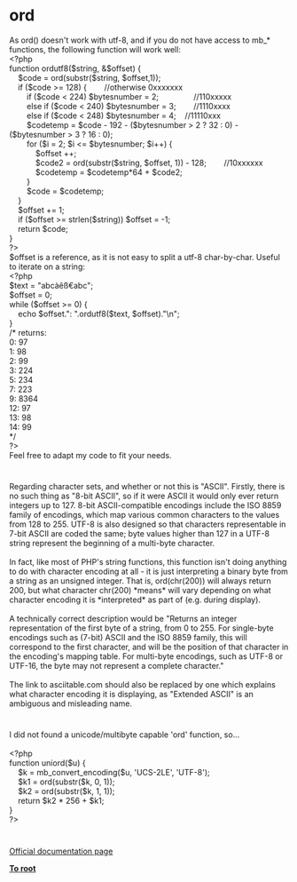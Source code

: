 # ord




<div class="phpcode"><span class="html">
As ord() doesn&apos;t work with utf-8, and if you do not have access to mb_* functions, the following function will work well:<br><span class="default">&lt;?php<br></span><span class="keyword">function </span><span class="default">ordutf8</span><span class="keyword">(</span><span class="default">$string</span><span class="keyword">, &amp;</span><span class="default">$offset</span><span class="keyword">) {<br>&#xA0; &#xA0; </span><span class="default">$code </span><span class="keyword">= </span><span class="default">ord</span><span class="keyword">(</span><span class="default">substr</span><span class="keyword">(</span><span class="default">$string</span><span class="keyword">, </span><span class="default">$offset</span><span class="keyword">,</span><span class="default">1</span><span class="keyword">)); <br>&#xA0; &#xA0; if (</span><span class="default">$code </span><span class="keyword">&gt;= </span><span class="default">128</span><span class="keyword">) {&#xA0; &#xA0; &#xA0; &#xA0; </span><span class="comment">//otherwise 0xxxxxxx<br>&#xA0; &#xA0; &#xA0; &#xA0; </span><span class="keyword">if (</span><span class="default">$code </span><span class="keyword">&lt; </span><span class="default">224</span><span class="keyword">) </span><span class="default">$bytesnumber </span><span class="keyword">= </span><span class="default">2</span><span class="keyword">;&#xA0; &#xA0; &#xA0; &#xA0; &#xA0; &#xA0; &#xA0; &#xA0; </span><span class="comment">//110xxxxx<br>&#xA0; &#xA0; &#xA0; &#xA0; </span><span class="keyword">else if (</span><span class="default">$code </span><span class="keyword">&lt; </span><span class="default">240</span><span class="keyword">) </span><span class="default">$bytesnumber </span><span class="keyword">= </span><span class="default">3</span><span class="keyword">;&#xA0; &#xA0; &#xA0; &#xA0; </span><span class="comment">//1110xxxx<br>&#xA0; &#xA0; &#xA0; &#xA0; </span><span class="keyword">else if (</span><span class="default">$code </span><span class="keyword">&lt; </span><span class="default">248</span><span class="keyword">) </span><span class="default">$bytesnumber </span><span class="keyword">= </span><span class="default">4</span><span class="keyword">;&#xA0; &#xA0; </span><span class="comment">//11110xxx<br>&#xA0; &#xA0; &#xA0; &#xA0; </span><span class="default">$codetemp </span><span class="keyword">= </span><span class="default">$code </span><span class="keyword">- </span><span class="default">192 </span><span class="keyword">- (</span><span class="default">$bytesnumber </span><span class="keyword">&gt; </span><span class="default">2 </span><span class="keyword">? </span><span class="default">32 </span><span class="keyword">: </span><span class="default">0</span><span class="keyword">) - (</span><span class="default">$bytesnumber </span><span class="keyword">&gt; </span><span class="default">3 </span><span class="keyword">? </span><span class="default">16 </span><span class="keyword">: </span><span class="default">0</span><span class="keyword">);<br>&#xA0; &#xA0; &#xA0; &#xA0; for (</span><span class="default">$i </span><span class="keyword">= </span><span class="default">2</span><span class="keyword">; </span><span class="default">$i </span><span class="keyword">&lt;= </span><span class="default">$bytesnumber</span><span class="keyword">; </span><span class="default">$i</span><span class="keyword">++) {<br>&#xA0; &#xA0; &#xA0; &#xA0; &#xA0; &#xA0; </span><span class="default">$offset </span><span class="keyword">++;<br>&#xA0; &#xA0; &#xA0; &#xA0; &#xA0; &#xA0; </span><span class="default">$code2 </span><span class="keyword">= </span><span class="default">ord</span><span class="keyword">(</span><span class="default">substr</span><span class="keyword">(</span><span class="default">$string</span><span class="keyword">, </span><span class="default">$offset</span><span class="keyword">, </span><span class="default">1</span><span class="keyword">)) - </span><span class="default">128</span><span class="keyword">;&#xA0; &#xA0; &#xA0; &#xA0; </span><span class="comment">//10xxxxxx<br>&#xA0; &#xA0; &#xA0; &#xA0; &#xA0; &#xA0; </span><span class="default">$codetemp </span><span class="keyword">= </span><span class="default">$codetemp</span><span class="keyword">*</span><span class="default">64 </span><span class="keyword">+ </span><span class="default">$code2</span><span class="keyword">;<br>&#xA0; &#xA0; &#xA0; &#xA0; }<br>&#xA0; &#xA0; &#xA0; &#xA0; </span><span class="default">$code </span><span class="keyword">= </span><span class="default">$codetemp</span><span class="keyword">;<br>&#xA0; &#xA0; }<br>&#xA0; &#xA0; </span><span class="default">$offset </span><span class="keyword">+= </span><span class="default">1</span><span class="keyword">;<br>&#xA0; &#xA0; if (</span><span class="default">$offset </span><span class="keyword">&gt;= </span><span class="default">strlen</span><span class="keyword">(</span><span class="default">$string</span><span class="keyword">)) </span><span class="default">$offset </span><span class="keyword">= -</span><span class="default">1</span><span class="keyword">;<br>&#xA0; &#xA0; return </span><span class="default">$code</span><span class="keyword">;<br>}<br></span><span class="default">?&gt;<br></span>$offset is a reference, as it is not easy to split a utf-8 char-by-char. Useful to iterate on a string:<br><span class="default">&lt;?php<br>$text </span><span class="keyword">= </span><span class="string">&quot;abc&#xE0;&#xEA;&#xDF;&#x20AC;abc&quot;</span><span class="keyword">;<br></span><span class="default">$offset </span><span class="keyword">= </span><span class="default">0</span><span class="keyword">;<br>while (</span><span class="default">$offset </span><span class="keyword">&gt;= </span><span class="default">0</span><span class="keyword">) {<br>&#xA0; &#xA0; echo </span><span class="default">$offset</span><span class="keyword">.</span><span class="string">&quot;: &quot;</span><span class="keyword">.</span><span class="default">ordutf8</span><span class="keyword">(</span><span class="default">$text</span><span class="keyword">, </span><span class="default">$offset</span><span class="keyword">).</span><span class="string">&quot;\n&quot;</span><span class="keyword">;<br>}<br></span><span class="comment">/* returns:<br>0: 97<br>1: 98<br>2: 99<br>3: 224<br>5: 234<br>7: 223<br>9: 8364<br>12: 97<br>13: 98<br>14: 99<br>*/<br></span><span class="default">?&gt;<br></span>Feel free to adapt my code to fit your needs.</span>
</div>
  

#


<div class="phpcode"><span class="html">
Regarding character sets, and whether or not this is &quot;ASCII&quot;. Firstly, there is no such thing as &quot;8-bit ASCII&quot;, so if it were ASCII it would only ever return integers up to 127. 8-bit ASCII-compatible encodings include the ISO 8859 family of encodings, which map various common characters to the values from 128 to 255. UTF-8 is also designed so that characters representable in 7-bit ASCII are coded the same; byte values higher than 127 in a UTF-8 string represent the beginning of a multi-byte character.<br><br>In fact, like most of PHP&apos;s string functions, this function isn&apos;t doing anything to do with character encoding at all - it is just interpreting a binary byte from a string as an unsigned integer. That is, ord(chr(200)) will always return 200, but what character chr(200) *means* will vary depending on what character encoding it is *interpreted* as part of (e.g. during display).<br><br>A technically correct description would be &quot;Returns an integer representation of the first byte of a string, from 0 to 255. For single-byte encodings such as (7-bit) ASCII and the ISO 8859 family, this will correspond to the first character, and will be the position of that character in the encoding&apos;s mapping table. For multi-byte encodings, such as UTF-8 or UTF-16, the byte may not represent a complete character.&quot;<br><br>The link to asciitable.com should also be replaced by one which explains what character encoding it is displaying, as &quot;Extended ASCII&quot; is an ambiguous and misleading name.</span>
</div>
  

#


<div class="phpcode"><span class="html">
I did not found a unicode/multibyte capable &apos;ord&apos; function, so...
<br>
<br><span class="default">&lt;?php
<br></span><span class="keyword">function </span><span class="default">uniord</span><span class="keyword">(</span><span class="default">$u</span><span class="keyword">) {
<br>&#xA0; &#xA0; </span><span class="default">$k </span><span class="keyword">= </span><span class="default">mb_convert_encoding</span><span class="keyword">(</span><span class="default">$u</span><span class="keyword">, </span><span class="string">&apos;UCS-2LE&apos;</span><span class="keyword">, </span><span class="string">&apos;UTF-8&apos;</span><span class="keyword">);
<br>&#xA0; &#xA0; </span><span class="default">$k1 </span><span class="keyword">= </span><span class="default">ord</span><span class="keyword">(</span><span class="default">substr</span><span class="keyword">(</span><span class="default">$k</span><span class="keyword">, </span><span class="default">0</span><span class="keyword">, </span><span class="default">1</span><span class="keyword">));
<br>&#xA0; &#xA0; </span><span class="default">$k2 </span><span class="keyword">= </span><span class="default">ord</span><span class="keyword">(</span><span class="default">substr</span><span class="keyword">(</span><span class="default">$k</span><span class="keyword">, </span><span class="default">1</span><span class="keyword">, </span><span class="default">1</span><span class="keyword">));
<br>&#xA0; &#xA0; return </span><span class="default">$k2 </span><span class="keyword">* </span><span class="default">256 </span><span class="keyword">+ </span><span class="default">$k1</span><span class="keyword">;
<br>}
<br></span><span class="default">?&gt;</span>
</span>
</div>
  

#

[Official documentation page](https://www.php.net/manual/en/function.ord.php)

**[To root](/README.md)**